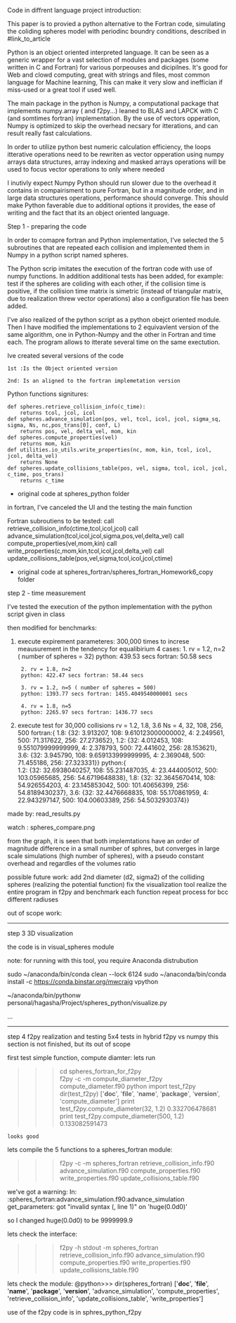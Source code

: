 Code in diffrent language project introduction:

This paper is to provied a python alternative to the Fortran code, simulating the coliding spheres model with periodinc boundry conditions, described in #link_to_article

Python is an object oriented interpreted language. It can be seen as a generic wrapper for a vast selection of modules and packages (some written in C and Fortran) for various porpeouses and dicipilnes. It's good for Web and clowd computing, great with strings and files, most common language for Machine learning,  This can make it very slow and ineffician if miss-used or a great tool if used well. 

The main package in the python is Numpy, a computational package that implements numpy.array ( and f2py...) leaned to BLAS and LAPCK with C (and somtimes fortran) implementation. By the use of vectors opperation, Numpy is optimized to skip the overhead necsary for itterations, and can result really fast calculations. 

In order to utilize python best numeric calculation efficiency, the loops itterative operations need to be rewriten as vector opperation using numpy arrays data structures, array indexing and masked arrays operations will be used to focus vector operations to only where needed

I inutivly expect Numpy Python should run slower due to the overhead it contains in compairisment to pure Fortran, but in a magnitude order, and in large data structures operations, performance should converge. This should make Python faverable due to additional options it provides, the ease of writing and the fact that its an object oriented language.


Step 1 - preparing the code

In order to comapre fortran and Python implementation, I've selected the 5 subroutines that are repeated each collision and implemented them in Numpy in a python script named spheres. 

The Python scrip imitates the execution of the fortran code with use of numpy functions. In addition additional tests has been added, for example: test if the spheres are coliding with each other, if the collision time is positive, if the collision time matrix is simetric (instead of triangular matrix, due to realization threw vector operations)
also a configuration file has been added.

I've also realized of the python script as a python obejct oriented module.
Then I have modified the implementations to 2 equivavlent version of the same algorithm, one in Python-Numpy and the other in Fortran and time each. The program allows to itterate several time on the same exectution.

Ive created several versions of the code
    
    1st :Is the Object oriented version
    
    2nd: Is an aligned to the fortran implemetation version


Python functions signitures:

    def spheres.retrieve_collision_info(c_time):        
        returns tcol, jcol, icol
    def spheres.advance_simulation(pos, vel, tcol, icol, jcol, sigma_sq, sigma, Ns, nc,pos_trans[0], conf, L)        
        returns pos, vel, delta_vel, mom, kin 
    def spheres.compute_properties(vel)
        returns mom, kin
    def utilities.io_utils.write_properties(nc, mom, kin, tcol, icol, jcol, delta_vel)
        returns None
    def spheres.update_collisions_table(pos, vel, sigma, tcol, icol, jcol, c_time, pos_trans)
        returns c_time
        
* original code at spheres_python folder

in fortran, I've canceled the UI and the testing the main function

Fortran subroutiens to be tested:
        call retrieve_collision_info(ctime,tcol,icol,jcol)
        call advance_simulation(tcol,icol,jcol,sigma,pos,vel,delta_vel)
        call compute_properties(vel,mom,kin)
        call write_properties(c,mom,kin,tcol,icol,jcol,delta_vel)
        call update_collisions_table(pos,vel,sigma,tcol,icol,jcol,ctime)

* original code at spheres_fortran/spheres_fortran_Homework6_copy folder 
        
step 2 - time measurement

I've tested the execution of the python implementation with the python script given in class

then modified for benchmarks:

1. execute
expirement parameteres: 300,000 times to increse meausurement in the tendency for equalibirium
    4 cases:
        1. rv = 1.2, n=2 ( number of spheres = 32)
        python: 439.53 secs fortran: 50.58 secs
        
        2. rv = 1.8, n=2 
        python: 422.47 secs fortran: 58.44 secs
        
        3. rv = 1.2, n=5 ( number of spheres = 500)
        python: 1393.77 secs fortran: 1455.4049540000001 secs
        
        4. rv = 1.8, n=5
        python: 2265.97 secs fortran: 1436.77 secs
        
2. execute
test for 30,000 collisions
rv = 1.2, 1.8, 3.6
Ns = 4, 32, 108, 256, 500
fortran:{
    1.8: {32: 3.913207, 108: 9.610123000000002, 4: 2.249561, 500: 71.317622, 256: 27.273652}, 
    1.2: {32: 4.012453, 108: 9.551079999999999, 4: 2.378793, 500: 72.441602, 256: 28.153621}, 
    3.6: {32: 3.945790, 108: 9.659133999999995, 4: 2.369048, 500: 71.455186, 256: 27.323331}}
python:{    
    1.2: {32: 32.6938040257, 108: 55.231487035, 4: 23.444005012, 500: 103.05965685, 256: 54.6719648838},
    1.8: {32: 32.3645670414, 108: 54.926554203, 4: 23.145853042, 500: 101.40656399, 256: 54.8189430237}, 
    3.6: {32: 32.4476668835, 108: 55.170861959, 4: 22.943297147, 500: 104.00603389, 256: 54.5032930374}} 
    
made by:
    read_results.py

watch :
    spheres_compare.png

from the graph, it is seen that both implemtations have an order of magnitude difference in a small number of sphres, but converges in large scale simulations (high number of spheres), with a pseudo constant overhead and regardles of the volumes ratio


possible future work:
    add 2nd diameter (d2, sigma2) of the colliding spheres (realizing the potential function)
    fix the visualization tool
    realize the entire program in f2py and benchmark each function
    repeat process for bcc
    different radiuses
    






out of scope work:    

-------------------------------------------------------------------------------------------------

step 3 3D visualization


the code is in visual_spheres module


note: for running with this tool, you require Anaconda distrubution

sudo ~/anaconda/bin/conda clean --lock
 6124  sudo ~/anaconda/bin/conda install -c https://conda.binstar.org/mwcraig vpython


~/anaconda/bin/pythonw personal/hagasha/Project/spheres_python/visualize.py


...

---------------------------------------------------------------------------------------------------------------------
step 4 f2py realization and testing 5x4 tests in hybrid f2py vs numpy
this section is not finished, but its out of scope

first test simple function, compute diamter:
    lets run
>>> cd spheres_fortran_for_f2py    
>>>f2py -c -m compute_diameter_f2py compute_diameter.f90
>>>python
>>>import test_f2py
>>> dir(test_f2py)
['__doc__', '__file__', '__name__', '__package__', '__version__', 'compute_diameter']
>>> print test_f2py.compute_diameter(32, 1.2)
0.332706478681
>>> print test_f2py.compute_diameter(500, 1.2)
0.133082591473
    
    looks good
    
lets compile the 5 functions to a spheres_fortran module:
>>>f2py -c -m spheres_fortran retrieve_collision_info.f90 advance_simulation.f90 compute_properties.f90 write_properties.f90 update_collisions_table.f90

we've got a warning:
    In: :spheres_fortran:advance_simulation.f90:advance_simulation
    get_parameters: got "invalid syntax (<string>, line 1)" on 'huge(0.0d0)'

so I changed huge(0.0d0) to be 9999999.9

lets check the interface:
>>>f2py -h stdout -m spheres_fortran retrieve_collision_info.f90 advance_simulation.f90 compute_properties.f90 write_properties.f90 update_collisions_table.f90

lets check the module:
@python>>> dir(spheres_fortran)
['__doc__', '__file__', '__name__', '__package__', '__version__', 'advance_simulation', 'compute_properties', 'retrieve_collision_info', 'update_collisions_table', 'write_properties']

use of the f2py code is in sphres_python_f2py